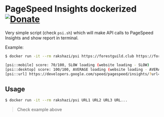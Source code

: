 # PageSpeed Insights dockerized [![Donate](https://liberapay.com/assets/widgets/donate.svg)](https://liberapay.com/rakshazi/donate)

Very simple script (check `psi.sh`) which will make API calls to PageSpeed Insights and show report in terminal.

Example:

```bash
$ docker run -it --rm rakshazi/psi https://forestguild.club https://forestguild.club/mythic

[psi::mobile] score: 70/100, SLOW loading (website loading - SLOW)
[psi::desktop] score: 100/100, AVERAGE loading (website loading - AVERAGE)
[psi::url] https://developers.google.com/speed/pagespeed/insights/?url=https://forestguild.club
```

## Usage

```bash
$ docker run -it --rm rakshazi/psi URL1 URL2 URL3 URL...
```

> Check example above
